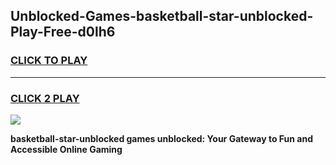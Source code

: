 
## Unblocked-Games-basketball-star-unblocked-Play-Free-d0lh6
<h3>
<a href="https://premium76.site?title=basketball-star-unblocked&ref=21A">CLICK TO PLAY</a></h3>
<hr>

<h3>
<a href="https://premium76.site?title=basketball-star-unblocked&ref=21A">CLICK 2 PLAY</a>
  
</h3>

<a href="https://premium76.site?title=basketball-star-unblocked&ref=21A"><img src="https://clearcache.store/games.png"></a>


**basketball-star-unblocked games unblocked: Your Gateway to Fun and Accessible Online Gaming**
